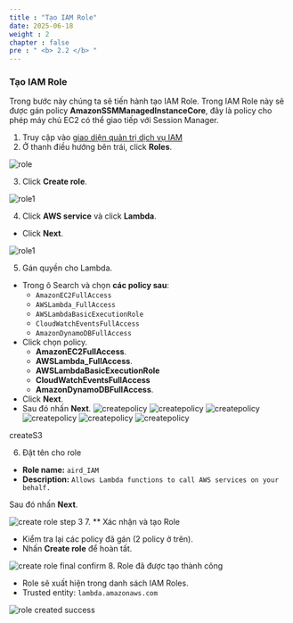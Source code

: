 ```yaml
---
title : "Tạo IAM Role"
date: 2025-06-18
weight : 2 
chapter : false
pre : " <b> 2.2 </b> "
---
```


### Tạo IAM Role

Trong bước này chúng ta sẽ tiến hành tạo IAM Role. Trong IAM Role này sẽ được gán policy **AmazonSSMManagedInstanceCore**, đây là policy cho phép máy chủ EC2 có thể giao tiếp với Session Manager.

1. Truy cập vào [giao diện quản trị dịch vụ IAM](https://console.aws.amazon.com/iamv2/)
2. Ở thanh điều hướng bên trái, click  **Roles**.  

![role](/images/2.prerequisite/1.png)

3. Click **Create role**.  

![role1](/images/2.prerequisite/2.png)

4. Click **AWS service** và click **Lambda**. 
  + Click **Next**.  

![role1](/images/2.prerequisite/image2.2.3.png)

5. Gán quyền cho Lambda.  
  + Trong ô Search và chọn **các policy sau**:
      - `AmazonEC2FullAccess`  
      - `AWSLambda_FullAccess`  
      - `AWSLambdaBasicExecutionRole`
      - `CloudWatchEventsFullAccess`
      - `AmazonDynamoDBFullAccess`
  + Click chọn policy.
      - **AmazonEC2FullAccess**.  
      - **AWSLambda_FullAccess**. 
      - **AWSLambdaBasicExecutionRole**
      - **CloudWatchEventsFullAccess**
      - **AmazonDynamoDBFullAccess**.  
  + Click **Next**.  
  + Sau đó nhấn **Next**.
![createpolicy](/images/2.prerequisite/4.png)
![createpolicy](/images/2.prerequisite/5.png)
![createpolicy](/images/2.prerequisite/7.png)
![createpolicy](/images/2.prerequisite/8.png)
![createpolicy](/images/2.prerequisite/6.png)
![createpolicy](/images/2.prerequisite/image2.2.6.png)


createS3


6. Đặt tên cho role

- **Role name:** `aird_IAM`
- **Description:** `Allows Lambda functions to call AWS services on your behalf.`

Sau đó nhấn **Next**.

![create role step 3](/images/2.prerequisite/image2.2.7.png)
7. ** Xác nhận và tạo Role

- Kiểm tra lại các policy đã gán (2 policy ở trên).
- Nhấn **Create role** để hoàn tất.

![create role final confirm](/images/2.prerequisite/image2.2.8.png)
8. Role đã được tạo thành công

- Role sẽ xuất hiện trong danh sách IAM Roles.
- Trusted entity: `lambda.amazonaws.com`

![role created success](/images/2.prerequisite/image2.2.9.png)

